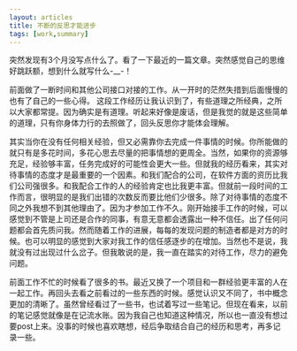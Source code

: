 ```yaml
---
layout: articles
title: 不断的反思才能进步
tags: [work,summary]
---
```

突然发现有3个月没写点什么了。看了一下最近的一篇文章。突然感觉自己的思维好跳跃额，想到什么就写什么-__-！

前面做了一断时间和其他公司接口对接的工作。从一开时的茫然失措到后面慢慢的也有了自己的一些心得。
这段工作经历让我认识到了，有些道理之所经典，之所以大家都常提。因为确实是有道理。听起来好像是废话，但是我觉的就是这些简单的道理，只有你身体力行的去照做了，回头反思你才能体会理解。

其实当你在没有任何相关经验，但又必需靠你去完成一件事情的时候。你所能做的就只有是多花时间，多花心思去尽量的把事情想的更周全。当然，如果你的资源够充足，经验够丰富，任务完成好的可能性会更大一些。但就我的经历看来，其实对待事情的态度才是最重要的一个因素。和我们配合的公司，在软件方面的资历比我们公司强很多。和我配合工作的人的经验肯定也比我更丰富。但就前一段时间的工作而言，很明显的是我们出错的次数反而要比他们少很多。除了对待事情的态度不同之外我想不到其他理由了。因为才参加工作不久。刚开始接手工作的时候，可以感觉到不管是上司还是合作的同事，有意无意都会透露出一种不信任。出了任何问题都会首先质问我。然而随着工作的进展，每每的发现问题的制造者都是对方的时候。也可以明显的感觉到大家对我工作的信任感逐步的在增加。当然也不是说，我就没有过出现过什么岔子。但我敢说的是，我一直在踏实的对待工作，尽力的避免问题。

前面工作不忙的时候看了很多的书。最近又换了一个项目和一群经验更丰富的人在一起工作。再回头去看之前看过的一些东西的时候。感觉认识又不同了，书中概念更加的清晰了。虽然曾经看过了一些书，也试着写过一些笔记。但现在看来，以前的笔记感觉就像是在记流水账。因为我自己也知道这种情况，所以也一直没有想过要post上来。没事的时候也喜欢瞎想，经后争取结合自己的经历和思考，再多记录一些。